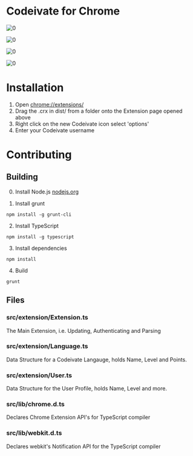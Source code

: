 # Codeivate for Chrome

![0](https://raw.github.com/BeryJu/Codeivate-Chrome/master/images/001.png)

![0](https://raw.github.com/BeryJu/Codeivate-Chrome/master/images/002.png)

![0](https://raw.github.com/BeryJu/Codeivate-Chrome/master/images/003.png)

![0](https://raw.github.com/BeryJu/Codeivate-Chrome/master/images/level.png)

# Installation

1. Open [chrome://extensions/](chrome://extensions/)
2. Drag the .crx in dist/ from a folder onto the Extension page opened above
3. Right click on the new Codeivate icon select 'options'
4. Enter your Codeivate username

# Contributing

## Building 

0. Install Node.js [nodejs.org](http://nodejs.org/)

1. Install grunt

`npm install -g grunt-cli`

2. Install TypeScript

`npm install -g typescript`

3. Install dependencies

`npm install`

4. Build

`grunt`

## Files

### src/extension/Extension.ts

The Main Extension, i.e. Updating, Authenticating and Parsing

### src/extension/Language.ts

Data Structure for a Codeivate Langauge, holds Name, Level and Points.

### src/extension/User.ts

Data Structure for the User Profile, holds Name, Level and more.

### src/lib/chrome.d.ts

Declares Chrome Extension API's for TypeScript compiler

### src/lib/webkit.d.ts

Declares webkit's Notification API for the TypeScript compiler